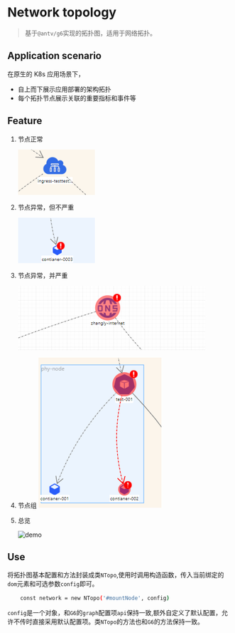 # Network topology

> 基于`@antv/g6`实现的拓扑图，适用于网络拓扑。

## Application scenario

在原生的 K8s 应用场景下，

- 自上而下展示应用部署的架构拓扑
- 每个拓扑节点展示关联的重要指标和事件等

## Feature

1. 节点正常

    ![demo](src/assets/ok.gif)

2. 节点异常，但不严重

    ![demo](src/assets/warning.gif)

3. 节点异常，并严重

    ![demo](src/assets/error.gif)

4. 节点组
    ![demo](src/assets/combo.gif)

5. 总览

    ![demo](src/assets/demo.gif)

## Use

将拓扑图基本配置和方法封装成类`NTopo`,使用时调用构造函数，传入当前绑定的`dom`元素和可选参数`config`即可。

```bash
    const network = new NTopo('#mountNode', config)
```

`config`是一个对象，和`G6`的`graph`配置项`api`保持一致,额外自定义了默认配置，允许不传时直接采用默认配置项。类`NTopo`的方法也和`G6`的方法保持一致。
